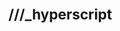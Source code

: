 
<div class="hero light full-width">
<div class="c">
<h1><span class="s1">/</span><span class="s2">/</span><span class="s3">/</span><span class="s4">_</span><span class="s1">h</span>yper<span class="s1">s</span>cript</h1>
</div>
</div>
